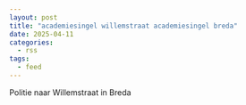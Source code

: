 ```yaml
---
layout: post
title: "academiesingel willemstraat academiesingel breda"
date: 2025-04-11
categories: 
  - rss
tags: 
  - feed
---
```


Politie naar Willemstraat in Breda
